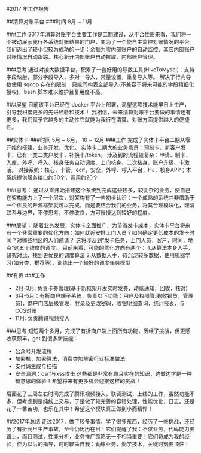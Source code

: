 #2017 年工作报告

##清算对账平台
###时间
8月 ~ 11月

###工作
2017年清算对账平台主要工作是二期建设，从平台性质来看，我们将一个被动展示我行各系统对账结果的门户，变为了一个能自主监控对账情况的平台。
我们迈出了较小但较为成功的一步：余额为零内部账户的自动监控、其它内部账户对账情况自动跟踪、核心新开内部账户自动拉取、内部账户管理。

###思考
通过对接大数据平台，积累了一套好用的导数工具(HiveToMysql)：支持字段映射，部分字段导入，多对一导入，常量设置，重复导入等。
解决了行内导数使用 sqoop 存在的限制：只能同构表全部导入(不兼容于将来可能的字段精细化授权)，bash 脚本难以维护且复用度不高。

###展望
目前该平台已经在 docker 平台上部署，渴望这项技术能早日上生产，引导我积累更多的先进经验和技术！
我相信，未来清算对账平台要做的事情还有更多，我们赋予它越多的主动性它就能为我行在清算、对账方面提供越大的便捷性。

##实体卡
###时间
5月 ~ 8月， 10 ~ 12月
###工作
完成了实体卡平台二期从零开始的搭建，业务开发，优化。
实体卡二期大的业务场景：预制卡、新客户发卡、已有一类二类户发卡、补换卡/token。
涉及到的流程较复杂：申请、制卡、入库、外呼、呼入、核身任务自动调度、上门核身、二次核身、账户升级、卡激活。
对接系统：核心，卡管，ecif，安全，外呼、呼入平台，HJ，核身APP；本系统提供服务接口约30个，调用约20个

###思考：
通过从零开始搭建这个系统到完成这些较多，较复杂的业务，使自己在架构能力上了一个层次，对架构有了一些初步认识：一个成熟的系统并非借助于一个优良的开源框架就可以完成，而是要结合我们的业务，将其合理模块化，理清联系与边界，不停思考，不停改良，方可慢慢达到较好的程度。

###展望：
随着业务发展，实体卡全面推广，为节省发卡成本，实体卡平台将来有一个非常重要的优化方向：如何就近安排上门人员？如何确定更低成本的发卡时间？对哪些地区的人们邀请？
这将涉及到”发卡任务，上门人员，客户，时间，地点“这五个维度的调度。
目前来看，可能的优化方向有两个：
1.从算法本身入手，研究对比，找到更优良的调度算法 
2.从数据入手，待沉淀较多数据，使用机器学习(如分类，推荐等)，训练出一个较好的调度任务模型

##有折
###工作
- 2月-3月: 负责卡券管理(基于新框架开发实时发券，动账通知，回收，核对)
- 3月-5月：有折商户端子系统，负责以下功能：用户及权限管理(收银员，管理员)，商户门店层级管理，登录及更改密码，收银明细查询，统计报表，与CCS对账
- 11月: 负责腾讯视频接入

###思考
短短两个多月，完成了有折商户端上面所有功能，历经了挑战，但更感收获颇丰，get 到很多新技能：
- 公众号开发流程
- 加密机，加密算法，消费类加解密行业标准做法
- 支付码生成与扫描
- 安全漏洞：csrf与xss攻击
这些都是非常有趣且实在的知识，边做边学是一种有意思的体验！希望将来有更多机会迎接这样的挑战！

后面花了三周左右时间完成了腾讯视频接入，联调测试，上线的工作，虽然功能不多，但考虑到是纯线上交易，于是做了较完善的容错处理，性能优化，日志。还是花了一番苦功，也乐在其中！希望这个模块真正做到小而精悍！

##2017年总结
走过2017，做了较多事情，学了很多东西，经历了一些挑战，还经历了有折元旦生产事故，至今仍历历在目！它们提醒了我：不仅业务，代码能力要跟上，而且测试，性能分析，业务推广策略无一不相当重要！它们将成为我的经验，作为以后的指导，时时鞭策自我：勤练业务，勤学技术，关键时刻要顶住！



